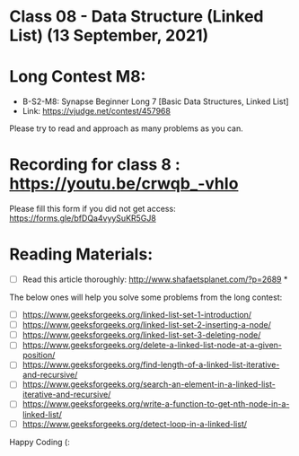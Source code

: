# Class 08 - Data Structure (Linked List) (13 September, 2021)

Long Contest M8:
=================

* B-S2-M8: Synapse Beginner Long 7 [Basic Data Structures, Linked List]
* Link: https://vjudge.net/contest/457968
<!-- * Pass: `contour` -->

Please try to read and approach as many problems as you can.

Recording for class 8 : https://youtu.be/crwqb_-vhIo
=============

Please fill this form if you did not get access: https://forms.gle/bfDQa4vyySuKR5GJ8


Reading Materials:
=============
* [ ] Read this article thoroughly: http://www.shafaetsplanet.com/?p=2689 *

The below ones will help you solve some problems from the long contest:
* [ ] https://www.geeksforgeeks.org/linked-list-set-1-introduction/
* [ ] https://www.geeksforgeeks.org/linked-list-set-2-inserting-a-node/
* [ ] https://www.geeksforgeeks.org/linked-list-set-3-deleting-node/
* [ ] https://www.geeksforgeeks.org/delete-a-linked-list-node-at-a-given-position/
* [ ] https://www.geeksforgeeks.org/find-length-of-a-linked-list-iterative-and-recursive/
* [ ] https://www.geeksforgeeks.org/search-an-element-in-a-linked-list-iterative-and-recursive/
* [ ] https://www.geeksforgeeks.org/write-a-function-to-get-nth-node-in-a-linked-list/
* [ ] https://www.geeksforgeeks.org/detect-loop-in-a-linked-list/

Happy Coding (:
